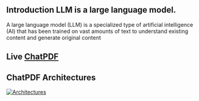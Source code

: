 ## Introduction LLM is a large language model.

A large language model (LLM) is a specialized type of artificial intelligence (AI) that has been trained on vast amounts of text to understand existing content and generate original content

## Live [ChatPDF](https://smartchatpdf.vercel.app/)

## ChatPDF Architectures
[![Architectures](https://miro.medium.com/v2/resize:fit:923/1*CJzoMxqFrxrDv2UpZt23ZQ.png)](https://miro.medium.com/v2/resize:fit:923/1*CJzoMxqFrxrDv2UpZt23ZQ.png)


